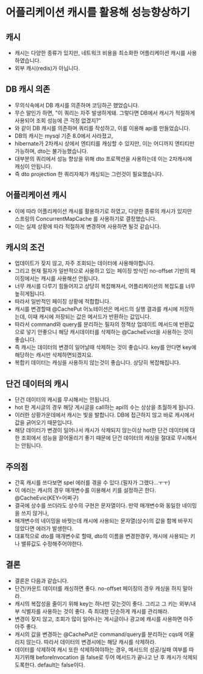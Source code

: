 # 어플리케이션 캐시를 활용해 성능향상하기

## 캐시
* 캐시는 다양한 종류가 있지만, 네트워크 비용을 최소화한 어플리케이션 캐시를 사용하였습니다.
* 외부 캐시(redis)가 아닙니다.

## DB 캐시 의존
* 무의식속에서 DB 캐시를 의존하며 코딩하곤 했었습니다. 
* 무슨 말인가 하면, "이 쿼리는 자주 발생하게돼. 그렇다면 DB에서 캐시가 적절하게 사용되어 조회 성능에 큰 걱정 없겠지?"
* 와 같이 DB 캐시를 의존하며 쿼리를 작성하고, 이를 이용해 api를 만들었습니다.
* DB의 캐시는 mysql 기준 8.0에서 사라졌고, 
* hibernate가 2차캐시 상에서 엔티티를 캐싱할 수 있지만, 이는 어디까지 엔티티만 가능하며, dto는 불가능했습니다. 
* 대부분의 쿼리에서 성능 향상을 위해 dto 프로젝션을 사용하는데 이는 2차캐시에 캐싱이 안됩니다.
* 즉 dto projection 한 쿼리자체가 캐싱되는 그런것이 필요했습니다.

## 어플리케이션 캐시
* 이에 따라 어플리케이션 캐시를 활용하기로 하였고, 다양한 종류의 캐시가 있지만 스프링의 ConcurrentMapCache 를 사용하기로 결정했습니다.
* 이는 실제 상황에 따라 적절하게 변경하며 사용하면 될것 같습니다.

## 캐시의 조건
* 업데이트가 잦지 않고, 자주 조회되는 데이터에 사용해야합니다.
* 그리고 현재 필자가 일반적으로 사용하고 있는 페이징 방식인 no-offset 기반의 페이징에서는 캐시를 사용해선 안됩니다.
* 너무 캐시를 다루기 힘들어지고 상당히 복잡해져서, 어플리케이션의 복잡도를 너무 높히게됩니다.
* 따라서 일반적인 페이징 상황에 적합합니다.
* 캐시를 변경할때 @CachePut 어노테이션은 메서드의 실행 결과를 캐시에 저장하는데, 이때 캐시에 저장되는 값은 메서드가 반환하는 값입니다. 
* 따라서 command와 query를 분리하는 필자의 정책상 업데이트 메서드에 반환값으로 넣기 안좋으니 해당 캐시데이터를 삭제하는 @CacheEvict을 사용하는 것이 좋습니다.
* 즉 캐시는 데이터의 변경이 일어날때 삭제하는 것이 좋습니다. key를 안다면 key에 해당하는 캐시만 삭제하면되겠지요.
* 복합키 데이터는 캐싱을 사용하지 않는것이 좋습니다. 상당히 복잡해집니다.

## 단건 데이터의 캐시
* 단건 데이터의 캐시를 무시해서는 안됩니다.
* hot 한 게시글의 경우 해당 게시글을 call하는 api의 수는 상상을 초월하게 됩니다.
* 이러한 상황가운데에서 캐시는 빛을 발합니다. DB에 접근하지 않고 바로 캐시에서 값을 긁어오기 때문입니다.
* 해당 데이터가 변경이 일어나서 캐시가 삭제되지 않는이상 hot한 단건 데이터에 대한 조회에서 성능을 끌어올리기 좋기 때문에 단건 데이터의 캐싱을 절대로 무시해서는 안됩니다.

## 주의점
* 간혹 캐시를 쓰다보면 spel 에러를 겪을 수 있다.(필자가 그랬다...ㅜㅜ)
* 이 에러는 캐시의 경우 매개변수를 이용해서 키를 설정하곤 한다. @CacheEvic(KEY=어쩌구)
* 결국에 상수를 쓰더라도 상수의 구현은 문자열이다. 만약 매개변수와 동일한 네이밍을 쓰지 않거나,
* 매개변수의 네이밍을 바꿧는데 캐시에 사용되는 문자열(상수)의 값을 함께 바꾸지 않았다면 에러가 발생한다.
* 대표적으로 dto를 매개변수로 할때, dto의 이름을 변경한경우, 캐시에 사용되는 키나 밸류값도 수정해주어야한다.

## 결론
* 결론은 다음과 같습니다.
* 단건/카운트 데이터를 캐싱하면 좋다. no-offset 페이징의 경우 캐싱을 하지 말아라. 
* 캐시의 복잡성을 줄이기 위해 key는 하나만 갖는것이 좋다. 그리고 그 키는 외부/내부 식별자를 사용하는 것이 좋다. 즉 최대한 단순하게 캐시를 관리해라.
* 변경이 잦지 않고, 조회가 많이 일어나는 게시글이나 광고에 캐시를 사용하면 아주아주 좋다.
* 캐시의 값을 변경하는 @CachePut은 command/query를 분리하는 cqs에 어울리지 않는다. 따라서 데이터의 변경시에는 해당 캐시를 삭제하라.
* 데이터를 삭제하여 캐시 또한 삭제하여야하는 경우, 메서드의 성공/실패 여부를 따지기위해 beforeInvocation 을 false로 두어 메서드가 끝나고 난 후 캐시가 삭제되도록한다. default는 false이다.